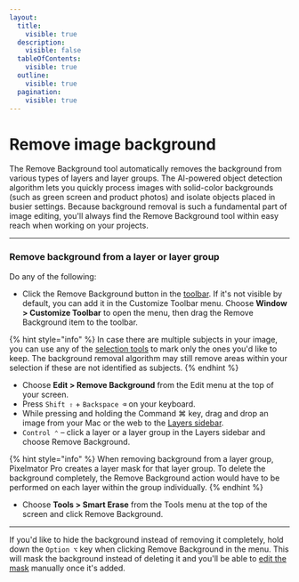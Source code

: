 ```yaml
---
layout:
  title:
    visible: true
  description:
    visible: false
  tableOfContents:
    visible: true
  outline:
    visible: true
  pagination:
    visible: true
---
```


# Remove image background

The Remove Background tool automatically removes the background from various types of layers and layer groups. The AI-powered object detection algorithm lets you quickly process images with solid-color backgrounds (such as green screen and product photos) and isolate objects placed in busier settings. Because background removal is such a fundamental part of image editing, you'll always find the Remove Background tool within easy reach when working on your projects.

***

### Remove background from a layer or layer group

Do any of the following:

* Click the Remove Background button in the [toolbar](https://www.pixelmator.com/support/guide/pixelmator-pro/#glossary). If it's not visible by default, you can add it in the Customize Toolbar menu. Choose **Window > Customize Toolbar** to open the menu, then drag the Remove Background item to the toolbar.

{% hint style="info" %}
In case there are multiple subjects in your image, you can use any of the [selection tools](https://www.pixelmator.com/support/guide/pixelmator-pro/764) to mark only the ones you'd like to keep. The background removal algorithm may still remove areas within your selection if these are not identified as subjects.
{% endhint %}

* Choose **Edit > Remove Background** from the Edit menu at the top of your screen.
* Press `Shift ⇧` + `Backspace ⌫` on your keyboard.
* While pressing and holding the Command ⌘ key, drag and drop an image from your Mac or the web to the [Layers sidebar](https://www.pixelmator.com/support/guide/pixelmator-pro/#glossary).
* `Control ⌃` – click a layer or a layer group in the Layers sidebar and choose Remove Background.

{% hint style="info" %}
When removing background from a layer group, Pixelmator Pro creates a layer mask for that layer group. To delete the background completely, the Remove Background action would have to be performed on each layer within the group individually.
{% endhint %}

* Choose **Tools > Smart Erase** from the Tools menu at the top of the screen and click Remove Background.

***

If you'd like to hide the background instead of removing it completely, hold down the `Option ⌥` key when clicking Remove Background in the menu. This will mask the background instead of deleting it and you'll be able to [edit the mask](https://www.pixelmator.com/support/guide/pixelmator-pro/679) manually once it's added.
